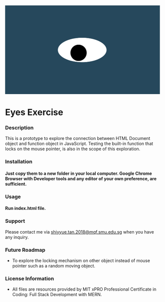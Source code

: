 ![Map](/oneeye.png) 
# **Eyes Exercise**

### **Description**
This is a prototype to explore the connection between HTML Document object and function object in JavaScript. Testing the built-in function that locks on the mouse pointer, is also in the scope of this exploration. 

### **Installation**
#### Just copy them to a new folder in your local computer. Google Chrome Browser with Developer tools and any editor of your own preference, are sufficient. 

### **Usage**
#### Run index.html file. 

### **Support**
Please contact me via shiyyue.tan.2018@mqf.smu.edu.sg when you have any inquiry. 

### **Future Roadmap**
- To explore the locking mechanism on other object instead of mouse pointer such as a random moving object. 

### **License Information**
- All files are resources provided by MIT xPRO Professional Certificate in Coding: 
Full Stack Development with MERN.